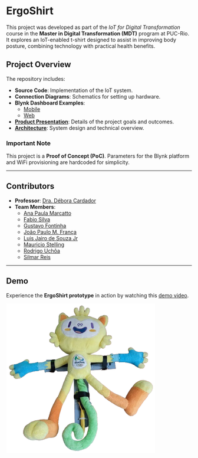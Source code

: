# ErgoShirt  

This project was developed as part of the *IoT for Digital Transformation* course in the **Master in Digital Transformation (MDT)** program at PUC-Rio. It explores an IoT-enabled t-shirt designed to assist in improving body posture, combining technology with practical health benefits.  

## Project Overview  

The repository includes:  
- **Source Code**: Implementation of the IoT system.  
- **Connection Diagrams**: Schematics for setting up hardware.  
- **Blynk Dashboard Examples**:  
  - [Mobile](https://raw.githubusercontent.com/jpfranca-br/ergoshirt/main/images/blynk%20mobile%20console.jpg)  
  - [Web](https://raw.githubusercontent.com/jpfranca-br/ergoshirt/main/images/blynk%20web%20console.jpg)  
- **[Product Presentation](https://github.com/jpfranca-br/ergoshirt/tree/main/presentation)**: Details of the project goals and outcomes.  
- **[Architecture](https://github.com/jpfranca-br/ergoshirt/tree/main/architecture)**: System design and technical overview.  

### Important Note  
This project is a **Proof of Concept (PoC)**. Parameters for the Blynk platform and WiFi provisioning are hardcoded for simplicity.  

---

## Contributors
- **Professor**: [Dra. Débora Cardador](https://www.linkedin.com/in/debora-cardador/)
- **Team Members**:
  - [Ana Paula Marcatto](https://www.linkedin.com/in/ana-paula-marcatto-627a84257/)  
  - [Fabio Silva](https://www.linkedin.com/in/fabio-silva-6674baa/)  
  - [Gustavo Fontinha](https://www.linkedin.com/in/gustavo-fontinha-7209a13/)  
  - [João Paulo M. França](https://www.linkedin.com/in/jpfranca)  
  - [Luis Jairo de Souza Jr](https://www.linkedin.com/in/luisjairojr/)  
  - [Mauricio Stelling](https://www.linkedin.com/in/mauriciostelling/)  
  - [Rodrigo Uchôa](https://www.linkedin.com/in/rcuchoa/)  
  - [Silmar Reis](https://www.linkedin.com/in/silmar-reis/)  

---

## Demo  

Experience the **ErgoShirt prototype** in action by watching this [demo video](https://github.com/jpfranca-br/ergoshirt/raw/main/video/demo.mp4).  

![ErgoShirt Prototype](https://github.com/jpfranca-br/ergoshirt/blob/d7720c103ec5992e9aadd7513e748098fd0baf94/images/prototype.png?raw=true)  
